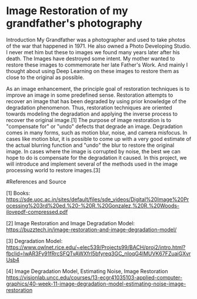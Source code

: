 # Image Restoration of my grandfather's photography

Introduction
My Grandfather was a photographer and used to take photos of the war that happened in 1971. He also owned a Photo Developing Studio. I never met him but these to images we found many years later after his death. The Images have destroyed some intent. My mother wanted to restore these images to commemorate her late Father's Work. And mainly I thought about using Deep Learning on these images to restore them as close to the original as possible.

As an image enhancement, the principle goal of restoration techniques is to improve an image in some predefined sense. Restoration attempts to recover an image that has been degraded by using prior knowledge of the degradation phenomenon. Thus, restoration techniques are oriented towards modeling the degradation and applying the inverse process to recover the original image.[1] 
The purpose of image restoration is to "compensate for" or "undo" defects that degrade an image. Degradation comes in many forms, such as motion blur, noise, and camera misfocus. In cases like motion blur, it is possible to come up with a very good estimate of the actual blurring function and "undo" the blur to restore the original image. In cases where the image is corrupted by noise, the best we can hope to do is compensate for the degradation it caused. In this project, we will introduce and implement several of the methods used in the image processing world to restore images.[3]

#References and Source

[1] Books: 
https://sde.uoc.ac.in/sites/default/files/sde_videos/Digital%20Image%20Processing%203rd%20ed.%20-%20R.%20Gonzalez,%20R.%20Woods-ilovepdf-compressed.pdf

[2] Image Restoration and Image Degradation Model: 
https://buzztech.in/image-restoration-and-image-degradation-model/

[3] Degradation Model: 
https://www.owlnet.rice.edu/~elec539/Projects99/BACH/proj2/intro.html?fbclid=IwAR3Fy91fRrcSFQTvAWXfrl5bfyreq3GC_nIoqG4IMUVK67FZuaiGXvrUsb4

[4] Image Degradation Model, Estimating Noise, Image Restoration
https://visionlab.uncc.edu/courses/13-ecgr41035103-applied-computer-graphics/40-week-11-image-degradation-model-estimating-noise-image-restoration 

